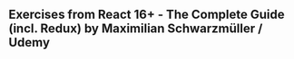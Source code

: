 
## Exercises from  React 16+ - The Complete Guide (incl. Redux) by Maximilian Schwarzmüller / Udemy

